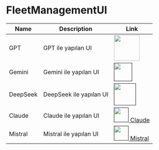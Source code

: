 # FleetManagementUI


| Name       | Description         | Link |
|-----------|---------------------|------|
| GPT       | GPT ile yapılan UI  | [<img src="https://chatgptaihub.com/wp-content/uploads/2023/06/ChatGpt-logo-With-colour-Background-and-features-ChatGPT-Name.png" width=70 />](https://pilestin.github.io/FleetManagementUI/GPT/index.html) |
| Gemini    | Gemini ile yapılan UI | [<img src="https://upload.wikimedia.org/wikipedia/commons/thumb/8/8a/Google_Gemini_logo.svg/2560px-Google_Gemini_logo.svg.png" width=50 />]()|
| DeepSeek  | DeepSeek ile yapılan UI | [<img src="https://images.fastcompany.com/image/upload/f_webp,q_auto,c_fit,w_1024,h_1024/wp-cms-2/2025/01/i-0-91268357-deepseek-logo.jpg" width=60 />]() |
| Claude    | Claude ile yapılan UI | [<img src="" width=40 /> Claude]() |
| Mistral   | Mistral ile yapılan UI | [<img src="" width=40 /> Mistral]() |


